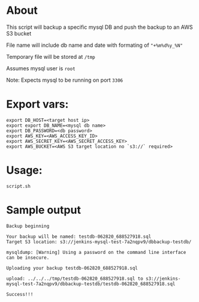 # About

This script will backup a specific mysql DB and push the backup to an AWS S3 bucket

File name will include db name and date  with formating of `"+%m%d%y_%N"`

Temporary file will be stored at `/tmp`

Assumes mysql user is `root`

Note: Expects mysql to be running on port `3306`

# Export vars:
```
export DB_HOST=<target host ip>
export export DB_NAME=<mysql db name>
export DB_PASSWORD=<db password>
export AWS_KEY=<AWS_ACCESS_KEY_ID>
export AWS_SECRET_KEY=<AWS_SECRET_ACCESS_KEY>
export AWS_BUCKET=<AWS S3 target location no `s3://` required>
```
# Usage:

`script.sh`

# Sample output
```
Backup beginning

Your backup will be named: testdb-062820_688527918.sql
Target S3 location: s3://jenkins-mysql-test-7a2nqpv9/dbbackup-testdb/

mysqldump: [Warning] Using a password on the command line interface can be insecure.

Uploading your backup testdb-062820_688527918.sql

upload: ../../../tmp/testdb-062820_688527918.sql to s3://jenkins-mysql-test-7a2nqpv9/dbbackup-testdb/testdb-062820_688527918.sql

Success!!!
```

